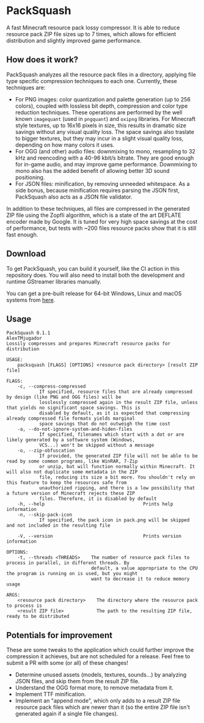 # PackSquash
A fast Minecraft resource pack lossy compressor. It is able to reduce resource pack ZIP file sizes up to 7 times, which allows for efficient distribution and slightly improved game performance.

## How does it work?
PackSquash analyzes all the resource pack files in a directory, applying file type specific compression techniques to each one. Currently, these techniques are:

* For PNG images: color quantization and palette generation (up to 256 colors), coupled with lossless bit depth, compression and color type reduction techniques. These operations are performed by the well known `imagequant` (used in `pngquant`) and `oxipng` libraries. For Minecraft style textures, up to 16x16 pixels in size, this results in dramatic size savings without any visual quality loss. The space savings also traslate to bigger textures, but they may incur in a slight visual quality loss, depending on how many colors it uses.
* For OGG (and other) audio files: downmixing to mono, resampling to 32 kHz and reencoding with a 40-96 kbit/s bitrate. They are good enough for in-game audio, and may improve game performance. Downmixing to mono also has the added benefit of allowing better 3D sound positioning.
* For JSON files: minification, by removing unneeded whitespace. As a side bonus, because minification requires parsing the JSON first, PackSquash also acts as a JSON file validator.

In addition to these techniques, all files are compressed in the generated ZIP file using the Zopfli algorithm, which is a state of the art DEFLATE encoder made by Google. It is tuned for very high space savings at the cost of performance, but tests with ~200 files resource packs show that it is still fast enough.

## Download
To get PackSquash, you can build it yourself, like the CI action in this repository does. You will also need to install both the development and runtime GStreamer libraries manually.

You can get a pre-built release for 64-bit Windows, Linux and macOS systems from [here](https://github.com/ComunidadAylas/PackSquash/releases/latest).

## Usage
```
PackSquash 0.1.1
AlexTMjugador
Lossily compresses and prepares Minecraft resource packs for distribution

USAGE:
    packsquash [FLAGS] [OPTIONS] <resource pack directory> [result ZIP file]

FLAGS:
    -c, --compress-compressed
            If specified, resource files that are already compressed by design (like PNG and OGG files) will be
            losslessly compressed again in the result ZIP file, unless that yields no significant space savings. This is
            disabled by default, as it is expected that compressing already compressed file formats yields marginal
            space savings that do not outweigh the time cost
    -a, --do-not-ignore-system-and-hiden-files
            If specified, filenames which start with a dot or are likely generated by a software system (Windows,
            VCS...) won't be skipped without a message
    -o, --zip-obfuscation
            If provided, the generated ZIP file will not be able to be read by some common programs, like WinRAR, 7-Zip
            or unzip, but will function normally within Minecraft. It will also not duplicate some metadata in the ZIP
            file, reducing its size a bit more. You shouldn't rely on this feature to keep the resources safe from
            unauthorized ripping, and there is a low possibility that a future version of Minecraft rejects these ZIP
            files. Therefore, it is disabled by default
    -h, --help                                    Prints help information
    -n, --skip-pack-icon
            If specified, the pack icon in pack.png will be skipped and not included in the resulting file

    -V, --version                                 Prints version information

OPTIONS:
    -t, --threads <THREADS>    The number of resource pack files to process in parallel, in different threads. By
                               default, a value appropriate to the CPU the program is running on is used, but you might
                               want to decrease it to reduce memory usage

ARGS:
    <resource pack directory>    The directory where the resource pack to process is
    <result ZIP file>            The path to the resulting ZIP file, ready to be distributed
```

## Potentials for improvement
These are some tweaks to the application which could further improve the compression it achieves, but are not scheduled for a release. Feel free to submit a PR with some (or all) of these changes!

* Determine unused assets (models, textures, sounds...) by analyzing JSON files, and skip them from the result ZIP file.
* Understand the OGG format more, to remove metadata from it.
* Implement TTF minification.
* Implement an "append mode", which only adds to a result ZIP file resource pack files which are newer than it (so the entire ZIP file isn't generated again if a single file changes).
